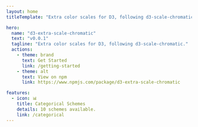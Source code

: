 ```yaml
---
layout: home
titleTemplate: "Extra color scales for D3, following d3-scale-chromatic."

hero:
  name: "d3-extra-scale-chromatic"
  text: "v0.0.1"
  tagline: "Extra color scales for D3, following d3-scale-chromatic."
  actions:
    - theme: brand
      text: Get Started
      link: /getting-started
    - theme: alt
      text: View on npm
      link: https://www.npmjs.com/package/d3-extra-scale-chromatic

features:
  - icon: 📊
    title: Categorical Schemes
    details: 10 schemes available.
    link: /categorical
---
```

